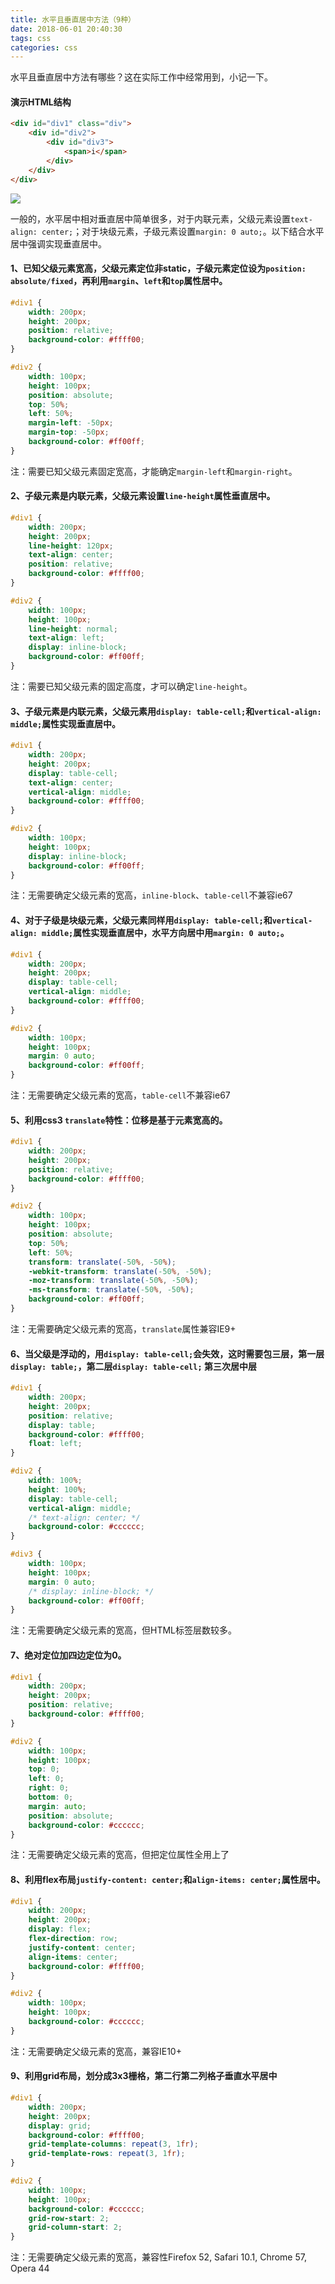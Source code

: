```yaml
---
title: 水平且垂直居中方法（9种）
date: 2018-06-01 20:40:30
tags: css
categories: css
---
```


水平且垂直居中方法有哪些？这在实际工作中经常用到，小记一下。

#### 演示HTML结构

```html
<div id="div1" class="div">
	<div id="div2">
		<div id="div3">
		    <span>i</span>
		</div>
	</div>
</div>
```

![](/gb/水平且垂直居中方法（9种）/0.bmp)

一般的，水平居中相对垂直居中简单很多，对于内联元素，父级元素设置`text-align: center;`；对于块级元素，子级元素设置`margin: 0 auto;`。以下结合水平居中强调实现垂直居中。

#### 1、已知父级元素宽高，父级元素定位非static，子级元素定位设为`position: absolute/fixed`，再利用`margin`、`left`和`top`属性居中。

```css
#div1 {
	width: 200px;
	height: 200px;
	position: relative;
	background-color: #ffff00;
}

#div2 {
	width: 100px;
	height: 100px;
	position: absolute;
	top: 50%;
	left: 50%;
	margin-left: -50px;
	margin-top: -50px;
	background-color: #ff00ff;
}
```

注：需要已知父级元素固定宽高，才能确定`margin-left`和`margin-right`。

#### 2、子级元素是内联元素，父级元素设置`line-height`属性垂直居中。

```css
#div1 {
	width: 200px;
	height: 200px;
	line-height: 120px;
	text-align: center;
	position: relative;
	background-color: #ffff00;
}

#div2 {
	width: 100px;
	height: 100px;
	line-height: normal;
	text-align: left;
	display: inline-block;
	background-color: #ff00ff;
}
```

注：需要已知父级元素的固定高度，才可以确定`line-height`。

#### 3、子级元素是内联元素，父级元素用`display: table-cell;`和`vertical-align: middle;`属性实现垂直居中。

```css
#div1 {
	width: 200px;
	height: 200px;
	display: table-cell;
	text-align: center;
	vertical-align: middle;
	background-color: #ffff00;
}

#div2 {
	width: 100px;
	height: 100px;
	display: inline-block;
	background-color: #ff00ff;
}
```

注：无需要确定父级元素的宽高，`inline-block`、`table-cell`不兼容ie67

#### 4、对于子级是块级元素，父级元素同样用`display: table-cell;`和`vertical-align: middle;`属性实现垂直居中，水平方向居中用`margin: 0 auto;`。

```css
#div1 {
 	width: 200px;
 	height: 200px;
 	display: table-cell;
 	vertical-align: middle;
 	background-color: #ffff00;
}

#div2 {
 	width: 100px;
 	height: 100px;
 	margin: 0 auto;
 	background-color: #ff00ff;
}
```

注：无需要确定父级元素的宽高，`table-cell`不兼容ie67

#### 5、利用css3 `translate`特性：位移是基于元素宽高的。

```css
#div1 {
 	width: 200px;
 	height: 200px;
 	position: relative;
 	background-color: #ffff00;
}

#div2 {
 	width: 100px;
 	height: 100px;
 	position: absolute;
 	top: 50%;
 	left: 50%;
 	transform: translate(-50%, -50%);
 	-webkit-transform: translate(-50%, -50%);
 	-moz-transform: translate(-50%, -50%);
 	-ms-transform: translate(-50%, -50%);
 	background-color: #ff00ff;
}
```

注：无需要确定父级元素的宽高，`translate`属性兼容IE9+

#### 6、当父级是浮动的，用`display: table-cell;`会失效，这时需要包三层，第一层`display: table;`，第二层`display: table-cell;` 第三次居中层

```css
#div1 {
	width: 200px;
	height: 200px;
	position: relative;
	display: table;
	background-color: #ffff00;
	float: left;
}

#div2 {
	width: 100%;
	height: 100%;
	display: table-cell;
	vertical-align: middle;
	/* text-align: center; */
	background-color: #cccccc;
}

#div3 {
	width: 100px;
	height: 100px;
	margin: 0 auto;
	/* display: inline-block; */
	background-color: #ff00ff;
}
```

注：无需要确定父级元素的宽高，但HTML标签层数较多。

#### 7、绝对定位加四边定位为0。

```css
#div1 {
	width: 200px;
	height: 200px;
	position: relative;
	background-color: #ffff00;
}

#div2 {
	width: 100px;
	height: 100px;
	top: 0;
	left: 0;
	right: 0;
	bottom: 0;
	margin: auto;
	position: absolute;
	background-color: #cccccc;
}
```
注：无需要确定父级元素的宽高，但把定位属性全用上了

#### 8、利用flex布局`justify-content: center;`和`align-items: center;`属性居中。

```css
#div1 {
	width: 200px;
	height: 200px;
	display: flex;
	flex-direction: row;
	justify-content: center;
	align-items: center;
	background-color: #ffff00;
}

#div2 {
	width: 100px;
	height: 100px;
	background-color: #cccccc;
}
```

注：无需要确定父级元素的宽高，兼容IE10+

#### 9、利用grid布局，划分成3x3栅格，第二行第二列格子垂直水平居中

```css
#div1 {
	width: 200px;
	height: 200px;
	display: grid;
	background-color: #ffff00;
	grid-template-columns: repeat(3, 1fr);
	grid-template-rows: repeat(3, 1fr);
}

#div2 {
	width: 100px;
	height: 100px;
	background-color: #cccccc;
	grid-row-start: 2;
	grid-column-start: 2;
}
```

注：无需要确定父级元素的宽高，兼容性Firefox 52, Safari 10.1, Chrome 57, Opera 44
